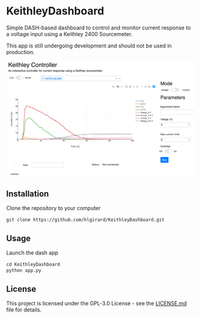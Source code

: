 # KeithleyDashboard
Simple DASH-based dashboard to control and monitor current response to a voltage input using a Keithley 2400 Sourcemeter.

This app is still undergoing development and should not be used in production.

![screenshot](docs/190329_screenshot.png)

## Installation

Clone the repository to your computer 

```
git clone https://github.com/hlgirard/KeithleyDashboard.git
```

## Usage

Launch the dash app

```
cd KeithleyDashboard
python app.py
```

## License

This project is licensed under the GPL-3.0 License - see the [LICENSE.md](LICENSE.md) file for details.